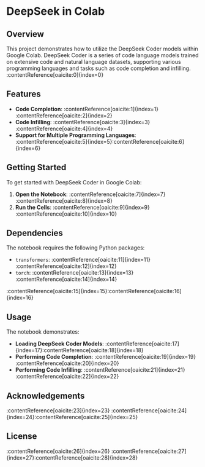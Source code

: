 # DeepSeek in Colab

## Overview

This project demonstrates how to utilize the DeepSeek Coder models within Google Colab. DeepSeek Coder is a series of code language models trained on extensive code and natural language datasets, supporting various programming languages and tasks such as code completion and infilling.&#8203;:contentReference[oaicite:0]{index=0}

## Features

- **Code Completion**: :contentReference[oaicite:1]{index=1}&#8203;:contentReference[oaicite:2]{index=2}
- **Code Infilling**: :contentReference[oaicite:3]{index=3}&#8203;:contentReference[oaicite:4]{index=4}
- **Support for Multiple Programming Languages**: :contentReference[oaicite:5]{index=5}&#8203;:contentReference[oaicite:6]{index=6}

## Getting Started

To get started with DeepSeek Coder in Google Colab:

1. **Open the Notebook**: :contentReference[oaicite:7]{index=7}&#8203;:contentReference[oaicite:8]{index=8}
2. **Run the Cells**: :contentReference[oaicite:9]{index=9}&#8203;:contentReference[oaicite:10]{index=10}

## Dependencies

The notebook requires the following Python packages:

- `transformers`: :contentReference[oaicite:11]{index=11}&#8203;:contentReference[oaicite:12]{index=12}
- `torch`: :contentReference[oaicite:13]{index=13}&#8203;:contentReference[oaicite:14]{index=14}

:contentReference[oaicite:15]{index=15}&#8203;:contentReference[oaicite:16]{index=16}

## Usage

The notebook demonstrates:

- **Loading DeepSeek Coder Models**: :contentReference[oaicite:17]{index=17}&#8203;:contentReference[oaicite:18]{index=18}
- **Performing Code Completion**: :contentReference[oaicite:19]{index=19}&#8203;:contentReference[oaicite:20]{index=20}
- **Performing Code Infilling**: :contentReference[oaicite:21]{index=21}&#8203;:contentReference[oaicite:22]{index=22}

## Acknowledgements

:contentReference[oaicite:23]{index=23} :contentReference[oaicite:24]{index=24}&#8203;:contentReference[oaicite:25]{index=25}

## License

:contentReference[oaicite:26]{index=26} :contentReference[oaicite:27]{index=27}&#8203;:contentReference[oaicite:28]{index=28}
